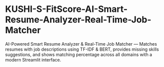 # KUSHI-S-FitScore-AI-Smart-Resume-Analyzer-Real-Time-Job-Matcher
AI-Powered Smart Resume Analyzer &amp; Real-Time Job Matcher — Matches resumes with job descriptions using TF-IDF &amp; BERT, provides missing skills suggestions, and shows matching percentage across all domains with a modern Streamlit interface.
